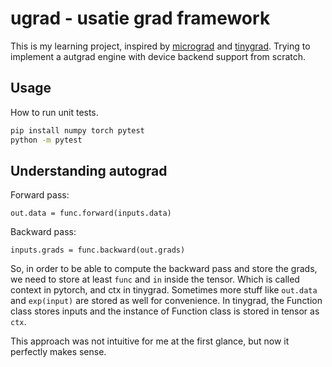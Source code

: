 # ugrad - usatie grad framework
This is my learning project, inspired by [micrograd](https://github.com/karpathy/micrograd) and [tinygrad](https://github.com/tinygrad/tinygrad).
Trying to implement a autgrad engine with device backend support from scratch.

## Usage
How to run unit tests.
```bash
pip install numpy torch pytest
python -m pytest
```

## Understanding autograd
Forward pass:
```
out.data = func.forward(inputs.data)
```

Backward pass:
```
inputs.grads = func.backward(out.grads)
```

So, in order to be able to compute the backward pass and store the grads, we need to store at least `func` and `in` inside the tensor. Which is called context in pytorch, and ctx in tinygrad. Sometimes more stuff like `out.data` and `exp(input)` are stored as well for convenience. In tinygrad, the Function class stores inputs and the instance of Function class is stored in tensor as `ctx`. 

This approach was not intuitive for me at the first glance, but now it perfectly makes sense.

